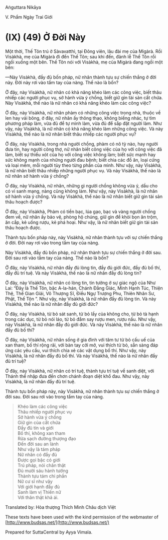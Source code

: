 Aṅguttara Nikāya

V. Phẩm Ngày Trai Giới

# (IX) (49) Ở Ðời Này

Một thời, Thế Tôn trú ở Sàvavatthì, tại Ðông viên, lâu đài mẹ của Migàrà. Rồi Visàkhà, mẹ của Migàrà đi đến Thế Tôn; sau khi đến, đảnh lễ Thế Tôn rồi ngồi xuống một bên. Thế Tôn nói với Visàkhà, mẹ của Migàrà đang ngồi một bên:

—Này Visàkhà, đầy đủ bốn pháp, nữ nhân thành tựu sự chiến thắng ở đời này. Ðời này rơi vào tầm tay của nàng. Thế nào là bốn?

Ở đây, này Visàkhà, nữ nhân có khả năng khéo làm các công việc, biết thâu nhiếp các người phục vụ, sở hành vừa ý chồng, biết giữ gìn tài sản cất chứa. Này Visàkhà, thế nào là nữ nhân có khả năng khéo làm các công việc?

Ở đây, này Visàkhà, nữ nhân phàm có những công việc trong nhà, thuộc về len hay vải bông, ở đây, nữ nhân ấy thông thạo, không biếng nhác, tự tìm phương pháp làm, vừa đủ để tự mình làm, vừa đủ để sắp đặt người làm. Như vậy, này Visàkhà, là nữ nhân có khả năng khéo làm những công việc. Và này Visàkhà, thế nào là nữ nhân biết thâu nhiếp các người phục vụ?

Ở đây, này Visàkhà, trong nhà người chồng, phàm có nô tỳ nào, hay người đưa tin, hay người công thợ, nữ nhân biết công việc của họ với công việc đã làm, biết sự thiếu xót của họ với công việc không làm; biết sức mạnh hay sức không mạnh của những người đau bệnh; biết chia các đồ ăn, loại cứng và loại mềm, mỗi người tùy theo từng phần của mình. Như vậy, này Visàkhà, là nữ nhân biết thâu nhiếp những người phục vụ. Và này Visàkhà, thế nào là nữ nhân sở hành vừa ý chồng?

Ở đây, này Visàkhà, nữ nhân, những gì người chồng không vừa ý, dầu cho có vì sanh mạng, nàng cũng không làm. Như vậy, này Visàkhà, là nữ nhân sở hành vừa ý chồng. Và này Visàkhà, thế nào là nữ nhân biết giữ gìn tài sản thâu hoạch được?

Ở đây, này Visàkhà, Phàm có tiền bạc, lúa gạo, bạc và vàng người chồng đem về, nữ nhân ấy bảo vệ, phòng hộ chúng, giữ gìn để khỏi bọn ăn trộm, ăn cắp, kẻ uống rượu, kẻ phá hoại. Như vậy, là nữ nhân biết giữ gìn tài sản thâu hoạch được.

Thành tựu bốn pháp này, này Visàkhà, nữ nhân thành tựu với sự chiến thắng ở đời. Ðời nay rơi vào trong tầm tay của nàng.

Này Visàkhà, đầy đủ bốn pháp, nữ nhân thành tựu sự chiến thắng ở đời sau. Ðời sau rơi vào tầm tay của nàng. Thế nào là bốn?

Ở đây, này Visàkhà, nữ nhân đầy đủ lòng tin, đầy đủ giới đức, đầy đủ bố thí, đầy đủ trí tuệ. Và này Visàkhà, thế nào là nữ nhân đầy đủ lòng tin?

Ở đây, này Visàkhà, nữ nhân có lòng tin, tin tưởng ở sự giác ngộ của Như Lai: “Ðây là Thế Tôn, bậc A-la-hán, Chánh Ðẳng Giác, Minh Hạnh Túc, Thiện Thệ, Thế Gian Giải, Vô Thượng Sĩ, Ðiều Ngự Trượng Phu, Thiên Nhân Sư, Phật, Thế Tôn “. Như vậy, này Visàkhà, là nữ nhân đầy đủ lòng tin. Và này Visàkhà, thế nào là nữ nhân đầy đủ giới đức?

Ở đây, này Visàkhà, từ bỏ sát sanh, từ bỏ lấy của không cho, từ bỏ tà hạnh trong các dục, từ bỏ nói láo, từ bỏ đắm say rượu men, rượu nấu. Như vậy, này Visàkhà, là nữ nhân đầy đủ giới đức. Và này Visàkhà, thế nào là nữ nhân đầy đủ bố thí?

Ở đây, này Visàkhà, nữ nhân sống ở gia đình với tâm tư từ bỏ cấu uế của xan tham, bố thí rộng rãi, với bàn tay cởi mở, vui thích từ bỏ, sẵn sàng đáp ứng các yêu cầu, vui thích chia xẻ các vật dụng bố thí. Như vậy, này Visàkhà, là nữ nhân đầy đủ bố thí. Và này Visàkhà, thế nào là nữ nhân đầy đủ trí tuệ?

Ở đây, này Visàkhà, nữ nhân có trí tuệ, thành tựu trí tuệ về sanh diệt, với Thánh thể nhập đưa đến chơn chánh đoạn diệt khổ đau. Như vậy, này Visàkhà, là nữ nhân đầy đủ trí tuệ.

Thành tựu bốn pháp này, này Visàkhà, nữ nhân thành tựu sự chiến thắng ở đời sau. Ðời sau rơi vào trong tầm tay của nàng.

> Khéo làm các công việc  
> Thâu nhiếp người phục vụ  
> Sở hành vừa ý chồng  
> Giữ gìn của cất chứa  
> Ðầy đủ tín và giới  
> Bố thí, không xan tham  
> Rửa sạch đường thượng đạo  
> Ðến đời sau an lành  
> Như vậy là tám pháp  
> Nữ nhân có đầy đủ  
> Ðược gọi bậc có giới  
> Trú pháp, nói chân thật  
> Ðủ mười sáu hành tướng  
> Thành tựu tám chi phần  
> Nữ cư sĩ như vậy  
> Với giới hạnh đầy đủ  
> Sanh làm vị Thiên nữ  
> Với thân thật khả ái.

Translated by: Hòa thượng Thích Minh Châu dịch Việt

These texts have been used with the kind permission of the webmaster of [http://www.budsas.net/](http://www.budsas.net/)

Prepared for SuttaCentral by Ayya Vimala.